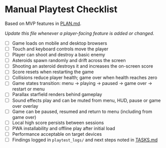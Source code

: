 # Manual Playtest Checklist

Based on MVP features in [PLAN.md](PLAN.md).

_Update this file whenever a player-facing feature is added or changed._

- [ ] Game loads on mobile and desktop browsers
- [ ] Touch and keyboard controls move the player
- [ ] Player can shoot and destroy a basic enemy
- [ ] Asteroids spawn randomly and drift across the screen
- [ ] Shooting an asteroid destroys it and increases the on-screen score
- [ ] Score resets when restarting the game
- [ ] Collisions reduce player health; game over when health reaches zero
- [ ] Game states transition: menu → playing → paused → game over → restart or menu
- [ ] Parallax starfield renders behind gameplay
- [ ] Sound effects play and can be muted from menu, HUD, pause or game over overlay
- [ ] Game can be paused, resumed and return to menu (including from game over)
- [ ] Local high score persists between sessions
- [ ] PWA installability and offline play after initial load
- [ ] Performance acceptable on target devices
- [ ] Findings logged in `playtest_logs/` and next steps noted in [TASKS.md](TASKS.md)
